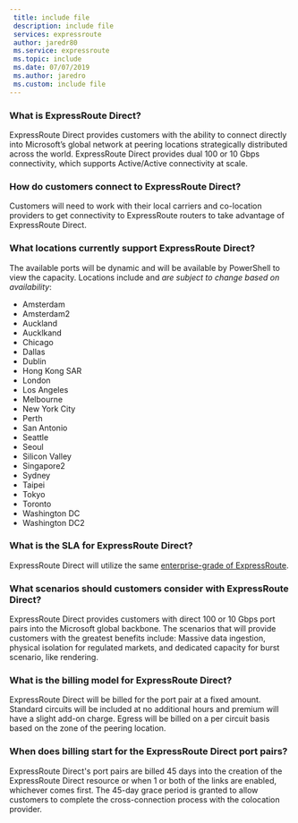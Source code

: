 ```yaml
---
 title: include file
 description: include file
 services: expressroute
 author: jaredr80
 ms.service: expressroute
 ms.topic: include
 ms.date: 07/07/2019
 ms.author: jaredro
 ms.custom: include file
---
```

### What is ExpressRoute Direct?

ExpressRoute Direct provides customers with the ability to connect directly into Microsoft’s global network at peering locations strategically distributed across the world. ExpressRoute Direct provides dual 100 or 10 Gbps connectivity, which supports Active/Active connectivity at scale. 

### How do customers connect to ExpressRoute Direct? 

Customers will need to work with their local carriers and co-location providers to get connectivity to ExpressRoute routers to take advantage of ExpressRoute Direct.

### What locations currently support ExpressRoute Direct? 

The available ports will be dynamic and will be available by PowerShell to view the capacity. Locations include and *are subject to change based on availability*:

* Amsterdam
* Amsterdam2
* Auckland
* Aucklkand 
* Chicago
* Dallas
* Dublin
* Hong Kong SAR
* London
* Los Angeles
* Melbourne
* New York City
* Perth
* San Antonio
* Seattle
* Seoul
* Silicon Valley
* Singapore2 
* Sydney
* Taipei
* Tokyo
* Toronto
* Washington DC
* Washington DC2

### What is the SLA for ExpressRoute Direct?

ExpressRoute Direct will utilize the same [enterprise-grade of ExpressRoute](https://azure.microsoft.com/support/legal/sla/expressroute/v1_3/). 

### What scenarios should customers consider with ExpressRoute Direct?  

ExpressRoute Direct provides customers with direct 100 or 10 Gbps port pairs into the Microsoft global backbone. The scenarios that will provide customers with the greatest benefits include: Massive data ingestion, physical isolation for regulated markets, and dedicated capacity for burst scenario, like rendering. 

### What is the billing model for ExpressRoute Direct? 

ExpressRoute Direct will be billed for the port pair at a fixed amount. Standard circuits will be included at no additional hours and premium will have a slight add-on charge. Egress will be billed on a per circuit basis based on the zone of the peering location.

### When does billing start for the ExpressRoute Direct port pairs?

ExpressRoute Direct's port pairs are billed 45 days into the creation of the ExpressRoute Direct resource or when 1 or both of the links are enabled, whichever comes first. The 45-day grace period is granted to allow customers to complete the cross-connection process with the colocation provider.
